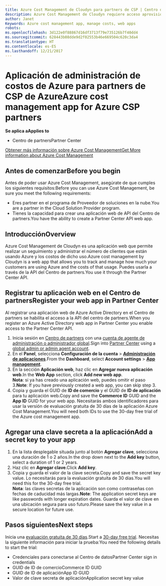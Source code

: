 ```yaml
---
title: Azure Cost Management de Cloudyn para partners de CSP | Centro de partners
description: Azure Cost Management de Cloudyn requiere acceso aprovisionado a la API del Centro de partners.
author: Janet
Keywords: Azure cost management app, manage costs, web apps
robots: 
ms.openlocfilehash: 3d122e0f88867d16df3713f79e735126b7f40dd4
ms.sourcegitcommit: 628443b08dde9d2f02553b46e669504c620c3da4
ms.translationtype: HT
ms.contentlocale: es-ES
ms.lasthandoff: 12/21/2017
---
```

# <a name="azure-cost-management-app-for-azure-csp-partners"></a><span data-ttu-id="d3ea0-103">Aplicación de administración de costos de Azure para partners de CSP de Azure</span><span class="sxs-lookup"><span data-stu-id="d3ea0-103">Azure cost management app for Azure CSP partners</span></span>  

**<span data-ttu-id="d3ea0-104">Se aplica a</span><span class="sxs-lookup"><span data-stu-id="d3ea0-104">Applies to</span></span>**

-  <span data-ttu-id="d3ea0-105">Centro de partners</span><span class="sxs-lookup"><span data-stu-id="d3ea0-105">Partner Center</span></span>

[<span data-ttu-id="d3ea0-106">Obtener más información sobre Azure Cost Management</span><span class="sxs-lookup"><span data-stu-id="d3ea0-106">Get More information about Azure Cost Management</span></span>](https://go.microsoft.com/fwlink/p/?linkid=857893)

## <a name="before-you-begin"></a><span data-ttu-id="d3ea0-107">Antes de comenzar</span><span class="sxs-lookup"><span data-stu-id="d3ea0-107">Before you begin</span></span>
<span data-ttu-id="d3ea0-108">Antes de poder usar Azure Cost Management, asegúrate de que cumples los siguientes requisitos:</span><span class="sxs-lookup"><span data-stu-id="d3ea0-108">Before you can use Azure Cost Management, be sure you meet the following requirements:</span></span>
- <span data-ttu-id="d3ea0-109">Eres partner en el programa de Proveedor de soluciones en la nube.</span><span class="sxs-lookup"><span data-stu-id="d3ea0-109">You are a partner in the Cloud Solution Provider program.</span></span>
- <span data-ttu-id="d3ea0-110">Tienes la capacidad para crear una aplicación web de API del Centro de partners.</span><span class="sxs-lookup"><span data-stu-id="d3ea0-110">You have the ability to create a Partner Center API web app.</span></span>

## <a name="overview"></a><span data-ttu-id="d3ea0-111">Introducción</span><span class="sxs-lookup"><span data-stu-id="d3ea0-111">Overview</span></span>

<span data-ttu-id="d3ea0-112">Azure Cost Management de Cloudyn es una aplicación web que permite realizar un seguimiento y administrar el número de clientes que están usando Azure y los costos de dicho uso.</span><span class="sxs-lookup"><span data-stu-id="d3ea0-112">Azure cost management by Cloudyn is a web app that allows you to track and manage how much your customers are using Azure and the costs of that usage.</span></span> <span data-ttu-id="d3ea0-113">Puedes usarla a través de la API del Centro de partners.</span><span class="sxs-lookup"><span data-stu-id="d3ea0-113">You use it through the Partner Center API.</span></span>

## <a name="register-your-web-app-in-partner-center"></a><span data-ttu-id="d3ea0-114">Registrar tu aplicación web en el Centro de partners</span><span class="sxs-lookup"><span data-stu-id="d3ea0-114">Register your web app in Partner Center</span></span>
<span data-ttu-id="d3ea0-115">Al registrar una aplicación web de Azure Active Directory en el Centro de partners se habilita el acceso a la API del centro de partners.</span><span class="sxs-lookup"><span data-stu-id="d3ea0-115">When you register an Azure Active Directory web app in Partner Center you enable access to the Partner Center API.</span></span> 
1.  <span data-ttu-id="d3ea0-116">Inicia sesión en [Centro de partners](https://partnercenter.microsoft.com/en-us/pcv/dashboard/overview) con una [cuenta de agente de administración o administrador global](create-user-accounts-and-set-permissions.md).</span><span class="sxs-lookup"><span data-stu-id="d3ea0-116">Sign into [Partner Center](https://partnercenter.microsoft.com/en-us/pcv/dashboard/overview) using a [global admin or admin agent account](create-user-accounts-and-set-permissions.md).</span></span>
2.  <span data-ttu-id="d3ea0-117">En el **Panel**, selecciona **Configuración de la cuenta** &gt; **[Administración de aplicaciones](https://partnercenter.microsoft.com/en-us/pcv/apiintegration/appmanagement)**.</span><span class="sxs-lookup"><span data-stu-id="d3ea0-117">From the **Dashboard**, select **Account settings** &gt; **[App management](https://partnercenter.microsoft.com/en-us/pcv/apiintegration/appmanagement)**.</span></span>
3.  <span data-ttu-id="d3ea0-118">En la sección **Aplicación web**, haz clic en **Agregar nueva aplicación web**.</span><span class="sxs-lookup"><span data-stu-id="d3ea0-118">In the **Web App** section, click **Add new web app**.</span></span>
<br> <span data-ttu-id="d3ea0-119">**Nota**: si ya has creado una aplicación web, puedes omitir el paso 3.</span><span class="sxs-lookup"><span data-stu-id="d3ea0-119">**Note**: If you have previously created a web app, you can skip step 3.</span></span>
4.  <span data-ttu-id="d3ea0-120">Copia y guarda el GUID de **ID de comercio** y el GUID de **ID de aplicación** para tu aplicación web.</span><span class="sxs-lookup"><span data-stu-id="d3ea0-120">Copy and save the **Commerce ID** GUID and the **App ID** GUID for your web app.</span></span> <span data-ttu-id="d3ea0-121">Necesitarás ambos identificadores para usar la versión de evaluación gratuita de 30 días de la aplicación Azure Cost Management.</span><span class="sxs-lookup"><span data-stu-id="d3ea0-121">You will need both IDs to use the 30-day free trial of the Azure cost management app.</span></span>

## <a name="add-a-secret-key-to-your-app"></a><span data-ttu-id="d3ea0-122">Agregar una clave secreta a la aplicación</span><span class="sxs-lookup"><span data-stu-id="d3ea0-122">Add a secret key to your app</span></span>
1.  <span data-ttu-id="d3ea0-123">En la lista desplegable situada junto al botón **Agregar clave**, selecciona una duración de 1 o 2 años.</span><span class="sxs-lookup"><span data-stu-id="d3ea0-123">In the drop down next to the **Add key** button, select a duration of 1 or 2 years.</span></span>
2.  <span data-ttu-id="d3ea0-124">Haz clic en **Agregar clave**.</span><span class="sxs-lookup"><span data-stu-id="d3ea0-124">Click **Add key**.</span></span> 
3.  <span data-ttu-id="d3ea0-125">Copia y guarda el valor de la clave secreta.</span><span class="sxs-lookup"><span data-stu-id="d3ea0-125">Copy and save the secret key value.</span></span> <span data-ttu-id="d3ea0-126">Lo necesitarás para la evaluación gratuita de 30 días.</span><span class="sxs-lookup"><span data-stu-id="d3ea0-126">You will need this for the 30-day free trial.</span></span>
<br><span data-ttu-id="d3ea0-127">**Nota**: las claves secretas de la aplicación son como contraseñas con fechas de caducidad más largas.</span><span class="sxs-lookup"><span data-stu-id="d3ea0-127">**Note**: The application secret keys are like passwords with longer expiration dates.</span></span> <span data-ttu-id="d3ea0-128">Guarda el valor de clave en una ubicación segura para uso futuro.</span><span class="sxs-lookup"><span data-stu-id="d3ea0-128">Please save the key value in a secure location for future use.</span></span>

## <a name="next-steps"></a><span data-ttu-id="d3ea0-129">Pasos siguientes</span><span class="sxs-lookup"><span data-stu-id="d3ea0-129">Next steps</span></span>
<span data-ttu-id="d3ea0-130">Inicia una [evaluación gratuita de 30 días](https://go.microsoft.com/fwlink/?linkid=857895).</span><span class="sxs-lookup"><span data-stu-id="d3ea0-130">Start a [30-day free trial](https://go.microsoft.com/fwlink/?linkid=857895).</span></span>
<span data-ttu-id="d3ea0-131">Necesitas la siguiente información para iniciar la prueba:</span><span class="sxs-lookup"><span data-stu-id="d3ea0-131">You need the following details to start the trial:</span></span>
- <span data-ttu-id="d3ea0-132">Credenciales para conectarse al Centro de datos</span><span class="sxs-lookup"><span data-stu-id="d3ea0-132">Partner Center sign in credentials</span></span>
- <span data-ttu-id="d3ea0-133">GUID de ID de comercio</span><span class="sxs-lookup"><span data-stu-id="d3ea0-133">Commerce ID GUID</span></span>
- <span data-ttu-id="d3ea0-134">GUID de ID de aplicación</span><span class="sxs-lookup"><span data-stu-id="d3ea0-134">App ID GUID</span></span>
- <span data-ttu-id="d3ea0-135">Valor de clave secreta de aplicación</span><span class="sxs-lookup"><span data-stu-id="d3ea0-135">Application secret key value</span></span>
